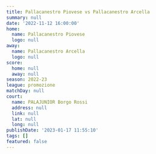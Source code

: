 ```yaml
---
title: Pallacanestro Piovese vs Pallacanestro Arcella
summary: null
date: '2022-11-12 16:00:00'
home:
  name: Pallacanestro Piovese
  logo: null
away:
  name: Pallacanestro Arcella
  logo: null
score:
  home: null
  away: null
season: 2022-23
league: promozione
matchDay: null
court:
  name: PALAJUNIOR Borgo Rossi
  address: null
  link: null
  lat: null
  long: null
publishDate: '2023-01-17 11:55:10'
tags: []
featured: false
---
```

